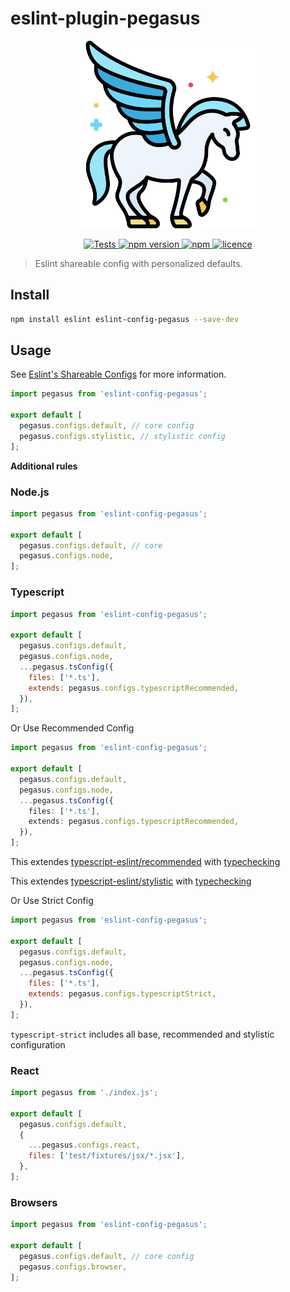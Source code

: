 # eslint-plugin-pegasus

<p align="center">
  <a href="https://github.com/sibiraj-s/eslint-config-pegasus">
   <img src="./assets/pegasus.png" alt="pegasus" height="300">
  </a>
</p>
<p align="center">
  <a href="https://github.com/sibiraj-s/eslint-config-pegasus/actions">
    <img alt="Tests" src="https://github.com/sibiraj-s/eslint-config-pegasus/workflows/Tests/badge.svg">
  </a>
  <a href="https://www.npmjs.com/package/eslint-config-pegasus">
    <img alt="npm version" src="https://badgen.net/npm/v/eslint-config-pegasus">
  </a>
  <a href="https://www.npmjs.com/package/eslint-config-pegasus">
    <img alt="npm" src="https://badgen.net/npm/dt/eslint-config-pegasus">
  </a>
  <a href="https://github.com/sibiraj-s/eslint-config-pegasus/blob/master/LICENSE">
    <img alt="licence" src="https://badgen.net/npm/license/eslint-config-pegasus">
  </a>
</p>

> Eslint shareable config with personalized defaults.

## Install

```bash
npm install eslint eslint-config-pegasus --save-dev
```

## Usage

See [Eslint's Shareable Configs](https://eslint.org/docs/extend/shareable-configs) for more information.

```js
import pegasus from 'eslint-config-pegasus';

export default [
  pegasus.configs.default, // core config
  pegasus.configs.stylistic, // stylistic config
];
```

**Additional rules**

### Node.js

```js
import pegasus from 'eslint-config-pegasus';

export default [
  pegasus.configs.default, // core
  pegasus.configs.node,
];
```

### Typescript

```js
import pegasus from 'eslint-config-pegasus';

export default [
  pegasus.configs.default,
  pegasus.configs.node,
  ...pegasus.tsConfig({
    files: ['*.ts'],
    extends: pegasus.configs.typescriptRecommended,
  }),
];
```

Or Use Recommended Config

```ts
import pegasus from 'eslint-config-pegasus';

export default [
  pegasus.configs.default,
  pegasus.configs.node,
  ...pegasus.tsConfig({
    files: ['*.ts'],
    extends: pegasus.configs.typescriptRecommended,
  }),
];
```

This extendes [typescript-eslint/recommended](https://typescript-eslint.io/linting/configs/#recommended)
with [typechecking](https://typescript-eslint.io/linting/configs/#recommended-type-checked)

This extendes [typescript-eslint/stylistic](https://typescript-eslint.io/linting/configs/#stylistic)
with [typechecking](https://typescript-eslint.io/linting/configs/#stylistic-type-checked)

Or Use Strict Config

```js
import pegasus from 'eslint-config-pegasus';

export default [
  pegasus.configs.default,
  pegasus.configs.node,
  ...pegasus.tsConfig({
    files: ['*.ts'],
    extends: pegasus.configs.typescriptStrict,
  }),
];
```

`typescript-strict` includes all base, recommended and stylistic configuration

### React

```js
import pegasus from './index.js';

export default [
  pegasus.configs.default,
  {
    ...pegasus.configs.react,
    files: ['test/fixtures/jsx/*.jsx'],
  },
];
```

### Browsers

```js
import pegasus from 'eslint-config-pegasus';

export default [
  pegasus.configs.default, // core config
  pegasus.configs.browser,
];
```
